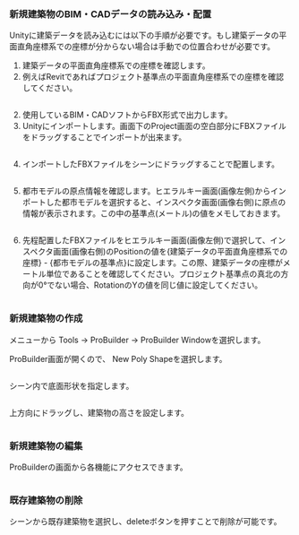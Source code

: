### 新規建築物のBIM・CADデータの読み込み・配置
Unityに建築データを読み込むには以下の手順が必要です。もし建築データの平面直角座標系での座標が分からない場合は手動での位置合わせが必要です。

1. 建築データの平面直角座標系での座標を確認します。
  1. 例えばRevitであればプロジェクト基準点の平面直角座標系での座標を確認してください。

![]()

2. 使用しているBIM・CADソフトからFBX形式で出力します。
3. Unityにインポートします。画面下のProject画面の空白部分にFBXファイルをドラッグすることでインポートが出来ます。

![]()

4. インポートしたFBXファイルをシーンにドラッグすることで配置します。

![]()

5. 都市モデルの原点情報を確認します。ヒエラルキー画面(画像左側)からインポートした都市モデルを選択すると、インスペクタ画面(画像右側)に原点の情報が表示されます。この中の基準点(メートル)の値をメモしておきます。

![]()

6. 先程配置したFBXファイルをヒエラルキー画面(画像左側)で選択して、インスペクタ画面(画像右側)のPositionの値を{建築データの平面直角座標系での座標} - {都市モデルの基準点}に設定します。この際、建築データの座標がメートル単位であることを確認してください。プロジェクト基準点の真北の方向が0°でない場合、RotationのYの値を同じ値に設定してください。

![]()

### 新規建築物の作成
メニューから Tools -> ProBuilder -> ProBuilder Windowを選択します。

ProBuilder画面が開くので、 New Poly Shapeを選択します。

![]()

シーン内で底面形状を指定します。

![]()

上方向にドラッグし、建築物の高さを設定します。

![]()

### 新規建築物の編集
ProBuilderの画面から各機能にアクセスできます。

![]()

### 既存建築物の削除
シーンから既存建築物を選択し、deleteボタンを押すことで削除が可能です。